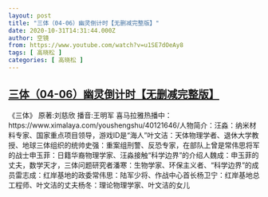 ```yaml
---
layout: post
title: "三体（04-06）幽灵倒计时【无删减完整版】"
date: 2020-10-31T14:31:44.000Z
author: 空镜
from: https://www.youtube.com/watch?v=u1SE7dOeAy8
tags: [ 高晓松 ]
categories: [ 高晓松 ]
---
```

<!--1604154704000-->
[三体（04-06）幽灵倒计时【无删减完整版】](https://www.youtube.com/watch?v=u1SE7dOeAy8)
------

<div>
《三体》     原著:刘慈欣       播音:王明军  喜马拉雅热播中：https://www.ximalaya.com/youshengshu/40121646/人物简介：汪淼：纳米材料专家、国家重点项目领导，游戏ID是“海人”叶文洁：天体物理学者、退休大学教授、地球三体组织的统帅史强：重案组刑警、反恐专家，在部队上曾是常伟思将军的战士申玉菲：日籍华裔物理学家、汪淼接触“科学边界”的介绍人魏成：申玉菲的丈夫，数学天才，三体问题研究者潘寒：生物学家、环保主义者、“科学边界”的成员雷志成：红岸基地的政委常伟思：陆军少将、作战中心首长杨卫宁：红岸基地总工程师、叶文洁的丈夫杨冬：理论物理学家、叶文洁的女儿
</div>
